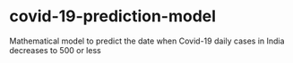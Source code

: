 # covid-19-prediction-model
Mathematical model to predict the date when Covid-19 daily cases in India decreases to 500 or less
